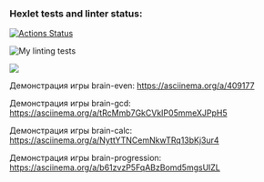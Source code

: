 ### Hexlet tests and linter status:
[![Actions Status](https://github.com/Maksimowwwich/python-project-lvl1/workflows/hexlet-check/badge.svg)](https://github.com/Maksimowwwich/python-project-lvl1/actions)

![My linting tests](https://github.com/Maksimowwwich/python-project-lvl1/actions/workflows/python-package.yml/badge.svg)


<a href="https://codeclimate.com/github/codeclimate/codeclimate/maintainability"><img src="https://api.codeclimate.com/v1/badges/a99a88d28ad37a79dbf6/maintainability" /></a>

Демонстрация игры brain-even:
https://asciinema.org/a/409177

Демонстрация игры brain-gcd:
https://asciinema.org/a/tRcMmb7GkCVkIP05mmeXJPpH5

Демонстрация игры brain-calc:
https://asciinema.org/a/NyttYTNCemNkwTRq13bKj3ur4

Демонстрация игры brain-progression:
https://asciinema.org/a/b61zvzP5FqABzBomd5mgsUlZL
